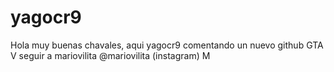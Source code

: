 # yagocr9


Hola muy buenas chavales, aqui yagocr9 comentando un nuevo github
GTA V
seguir a mariovilita
@mariovilita (instagram)
M
